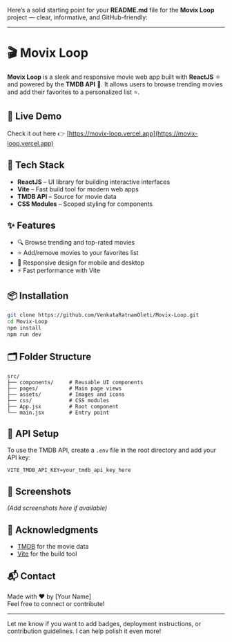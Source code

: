 Here’s a solid starting point for your **README.md** file for the **Movix Loop** project — clear, informative, and GitHub-friendly:

---

# 🎬 Movix Loop

**Movix Loop** is a sleek and responsive movie web app built with **ReactJS** ⚛️ and powered by the **TMDB API** 🎥. It allows users to browse trending movies and add their favorites to a personalized list ⭐.

## 🚀 Live Demo
Check it out here 👉 [https://movix-loop.vercel.app](https://movix-loop.vercel.app)

## 🧰 Tech Stack
- **ReactJS** – UI library for building interactive interfaces  
- **Vite** – Fast build tool for modern web apps  
- **TMDB API** – Source for movie data  
- **CSS Modules** – Scoped styling for components

## ✨ Features
- 🔍 Browse trending and top-rated movies  
- ⭐ Add/remove movies to your favorites list  
- 📱 Responsive design for mobile and desktop  
- ⚡ Fast performance with Vite

## 📦 Installation

```bash
git clone https://github.com/VenkataRatnamOleti/Movix-Loop.git
cd Movix-Loop
npm install
npm run dev
```

## 🗂️ Folder Structure
```
src/
├── components/     # Reusable UI components
├── pages/          # Main page views
├── assets/         # Images and icons
├── css/            # CSS modules
├── App.jsx         # Root component
└── main.jsx        # Entry point
```

## 🔑 API Setup
To use the TMDB API, create a `.env` file in the root directory and add your API key:

```
VITE_TMDB_API_KEY=your_tmdb_api_key_here
```

## 📸 Screenshots
*(Add screenshots here if available)*

## 🙌 Acknowledgments
- [TMDB](https://www.themoviedb.org/) for the movie data  
- [Vite](https://vitejs.dev/) for the build tool

## 📬 Contact
Made with ❤️ by [Your Name]  
Feel free to connect or contribute!

---

Let me know if you want to add badges, deployment instructions, or contribution guidelines. I can help polish it even more!
